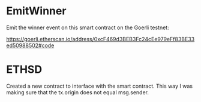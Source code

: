 # EmitWinner

Emit the winner event on this smart contract on the Goerli testnet: 

https://goerli.etherscan.io/address/0xcF469d3BEB3Fc24cEe979eFf83BE33ed50988502#code

# ETHSD

Created a new contract to interface with the smart contract. This way I was making sure that the tx.origin does not equal msg.sender.

